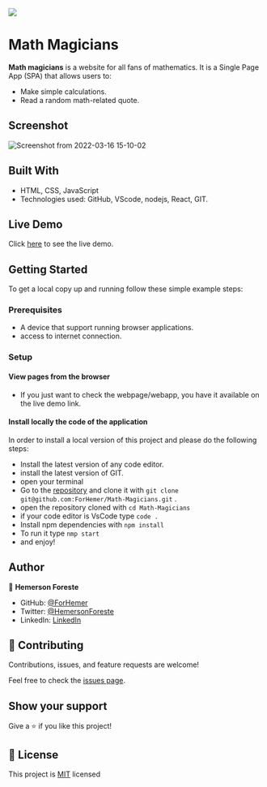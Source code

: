 ![](https://img.shields.io/badge/Microverse-blueviolet)

# Math Magicians
**Math magicians** is a website for all fans of mathematics. It is a Single Page App (SPA) that allows users to:
- Make simple calculations.
- Read a random math-related quote.

## Screenshot

![Screenshot from 2022-03-16 15-10-02](https://user-images.githubusercontent.com/88809610/158707611-ab751c86-6740-4f92-99d3-40ac86214c08.png)

## Built With

- HTML, CSS, JavaScript
- Technologies used: GitHub, VScode, nodejs, React, GIT.


## Live Demo

Click [here](https://forhemer.github.io/Math-Magicians/) to see the live demo.

## Getting Started
To get a local copy up and running follow these simple example steps:

### Prerequisites

- A device that support running browser applications.
- access to internet connection.

### Setup

#### View pages from the browser

- If you just want to check the webpage/webapp, you have it available on the live demo link.


#### Install locally the code of the application

In order to install a local version of this project and please do the following steps:
- Install the latest version of any code editor.
- install the latest version of GIT.
- open your terminal
- Go to the [repository](https://github.com/ForHemer/Math-Magicians)  and clone it with `git clone git@github.com:ForHemer/Math-Magicians.git` .
- open the repository cloned with `cd Math-Magicians`
- if your code editor is VsCode type `code .`
- Install npm dependencies with `npm install`
- To run it type `nmp start`
- and enjoy!


## Author

👤 **Hemerson Foreste**

- GitHub: [@ForHemer](https://github.com/ForHemer)
- Twitter: [@HemersonForeste](https://twitter.com/HemersonForeste)
- LinkedIn: [LinkedIn](https://linkedin.com/in/hemerson-foreste-890685197)

## 🤝 Contributing

Contributions, issues, and feature requests are welcome!

Feel free to check the [issues page](https://github.com/ForHemer/Leaderboard/issues).

## Show your support

Give a ⭐️ if you like this project!

## 📝 License

This project is [MIT](https://github.com/microverseinc/readme-template/blob/master/MIT.md) licensed

